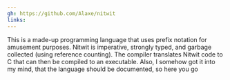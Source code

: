 ```yaml
---
gh: https://github.com/Alaxe/nitwit
links:
---
```

This is a made-up programming language that uses prefix notation for amusement
purposes.
Nitwit is imperative, strongly typed, and garbage collected (using reference
counting).
The compiler translates Nitwit code to C that can then be compiled to an
executable.
Also, I somehow got it into my mind, that the language should be documented, so
here you go

